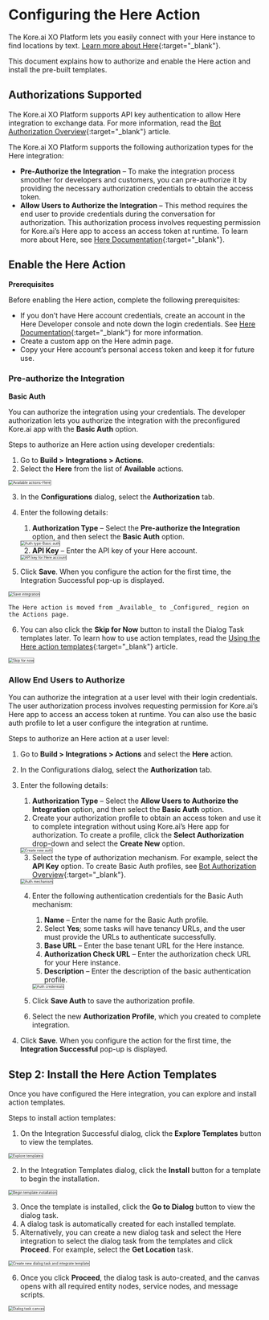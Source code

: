 # **Configuring the Here Action**

The Kore.ai XO Platform lets you easily connect with your Here instance to find locations by text. [Learn more about Here](https://www.here.com/){:target="_blank"}.

This document explains how to authorize and enable the Here action and install the pre-built templates.


## Authorizations Supported

The Kore.ai XO Platform supports API key authentication to allow Here integration to exchange data. For more information, read the [Bot Authorization Overview](https://developer.kore.ai/docs/bots/advanced-topics/authorization/bot-authentication/){:target="_blank"} article.

The Kore.ai XO Platform supports the following authorization types for the Here integration:

* **Pre-Authorize the Integration** – To make the integration process smoother for developers and customers, you can pre-authorize it by providing the necessary authorization credentials to obtain the access token.
* **Allow Users to Authorize the Integration** – This method requires the end user to provide credentials during the conversation for authorization. This authorization process involves requesting permission for Kore.ai’s Here app to access an access token at runtime. To learn more about Here, see [Here Documentation](https://developer.here.com/documentation/identity-access-management/dev_guide/topics/plat-using-apikeys.html){:target="_blank"}.


## Enable the Here Action

**Prerequisites**

Before enabling the Here action, complete the following prerequisites:

* If you don’t have Here account credentials, create an account in the Here Developer console and note down the login credentials. See [Here Documentation](https://developer.here.com/documentation/identity-access-management/dev_guide/topics/plat-using-apikeys.html){:target="_blank"} for more information.
* Create a custom app on the Here admin page.
* Copy your Here account’s personal access token and keep it for future use.


### Pre-authorize the Integration

**Basic Auth**

You can authorize the integration using your credentials. The developer authorization lets you authorize the integration with the preconfigured Kore.ai app with the **Basic Auth** option.

Steps to authorize an Here action using developer credentials:

1. Go to **Build > Integrations > Actions**.
2. Select the **Here** from the list of **Available** actions.  
<img src="../images/here-action-img1.png" alt="Available actions-Here" title="Available actions-Here" style="border: 1px solid gray;zoom:50%;"/>

3. In the **Configurations** dialog, select the **Authorization** tab.
4. Enter the following details:
    1. **Authorization Type** – Select the **Pre-authorize the Integration** option, and then select the **Basic Auth** option.  
    <img src="../images/here-action-img2.png" alt="Auth type-Basic auth" title="Auth type-Basic auth" style="border: 1px solid gray;zoom:50%;"/>

    2. **API Key** – Enter the API key of your Here account.  
    <img src="../images/here-action-img3.png" alt="API key for Here account" title="API key for Here account" style="border: 1px solid gray;zoom:50%;"/>

5. Click **Save**. When you configure the action for the first time, the Integration Successful pop-up is displayed.  
<img src="../images/here-action-img4.png" alt="Save integration" title="Save integration" style="border: 1px solid gray;zoom:50%;"/>  
  
    The Here action is moved from _Available_ to _Configured_ region on the Actions page.

6. You can also click the **Skip for Now** button to install the Dialog Task templates later. To learn how to use action templates, read the [Using the Here action templates](../using-here-action-templates/){:target="_blank"} article.  
<img src="../images/here-action-img5.png" alt="Skip for now" title="Skip for now" style="border: 1px solid gray;zoom:50%;"/>


### Allow End Users to Authorize

You can authorize the integration at a user level with their login credentials. The user authorization process involves requesting permission for Kore.ai’s Here app to access an access token at runtime. You can also use the basic auth profile to let a user configure the integration at runtime.

Steps to authorize an Here action at a user level:

1. Go to **Build > Integrations > Actions** and select the **Here** action.
2. In the Configurations dialog, select the **Authorization** tab.
3. Enter the following details:
    1. **Authorization Type** – Select the **Allow Users to Authorize the Integration** option, and then select the **Basic Auth** option.
    2. Create your authorization profile to obtain an access token and use it to complete integration without using Kore.ai’s Here app for authorization. To create a profile, click the **Select Authorization** drop-down and select the **Create New** option.  
    <img src="../images/here-action-img6.png" alt="Create new auth" title="Create new auth" style="border: 1px solid gray;zoom:50%;"/>

    3. Select the type of authorization mechanism. For example, select the **API Key** option. To create Basic Auth profiles, see [Bot Authorization Overview](https://developer.kore.ai/docs/bots/advanced-topics/authorization/bot-authentication/){:target="_blank"}.  
    <img src="../images/here-action-img7.png" alt="Auth mechanism" title="Auth mechanism" style="border: 1px solid gray;zoom:50%;"/>

    4. Enter the following authentication credentials for the Basic Auth mechanism:
        1. **Name** – Enter the name for the Basic Auth profile.
        2. Select **Yes**; some tasks will have tenancy URLs, and the user must provide the URLs to authenticate successfully.
        3. **Base URL** – Enter the base tenant URL for the Here instance.
        4. **Authorization Check URL** – Enter the authorization check URL for your Here instance.
        5. **Description** – Enter the description of the basic authentication profile.  
        <img src="../images/here-action-img8.png" alt="Auth credentials" title="Auth credentials" style="border: 1px solid gray;zoom:50%;"/>

    5. Click **Save Auth** to save the authorization profile.
    6. Select the new **Authorization Profile**, which you created to complete integration.

4. Click **Save**. When you configure the action for the first time, the **Integration Successful** pop-up is displayed.


## Step 2: Install the Here Action Templates

Once you have configured the Here integration, you can explore and install action templates.

Steps to install action templates:



1. On the Integration Successful dialog, click the **Explore Templates** button to view the templates.  
<img src="../images/here-action-img9.png" alt="Explore templates" title="Explore templates" style="border: 1px solid gray;zoom:50%;"/>

2. In the Integration Templates dialog, click the **Install** button for a template to begin the installation.  
<img src="../images/here-action-img10.png" alt="Begin template installation" title="Begin template installation" style="border: 1px solid gray;zoom:50%;"/>

3. Once the template is installed, click the **Go to Dialog** button to view the dialog task.
4. A dialog task is automatically created for each installed template.
5. Alternatively, you can create a new dialog task and select the Here integration to select the dialog task from the templates and click **Proceed**. For example, select the **Get Location** task.  
<img src="../images/here-action-img11.png" alt="Create new dialog task and integrate template" title="Create new dialog task and integrate template" style="border: 1px solid gray;zoom:50%;"/>

6. Once you click **Proceed**, the dialog task is auto-created, and the canvas opens with all required entity nodes, service nodes, and message scripts.  
<img src="../images/here-action-img12.png" alt="Dialog task canvas" title="Dialog task canvas" style="border: 1px solid gray;zoom:50%;"/>